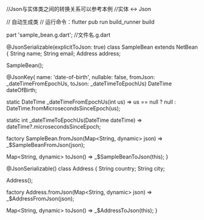 //Json与实体类之间的转换关系可以参考本例
//实体 <-> Json

// 自动生成类
// 运行命令：flutter pub run build_runner build

part 'sample_bean.g.dart'; //文件名.g.dart

@JsonSerializable(explicitToJson: true)
class SampleBean extends NetBean {
  String name;
  String email;
  Address address;

  SampleBean();

  @JsonKey(
      name: 'date-of-birth',
      nullable: false,
      fromJson: _dateTimeFromEpochUs,
      toJson: _dateTimeToEpochUs)
  DateTime dateOfBirth;

  static DateTime _dateTimeFromEpochUs(int us) =>
      us == null ? null : DateTime.fromMicrosecondsSinceEpoch(us);

  static int _dateTimeToEpochUs(DateTime dateTime) =>
      dateTime?.microsecondsSinceEpoch;

  factory SampleBean.fromJson(Map<String, dynamic> json) =>
      _$SampleBeanFromJson(json);

  Map<String, dynamic> toJson() => _$SampleBeanToJson(this);
}

@JsonSerializable()
class Address {
  String country;
  String city;

  Address();

  factory Address.fromJson(Map<String, dynamic> json) =>
      _$AddressFromJson(json);

  Map<String, dynamic> toJson() => _$AddressToJson(this);
}
